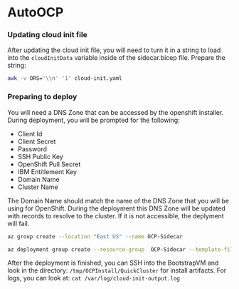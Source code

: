 # AutoOCP

### Updating cloud init file

After updating the cloud init file, you will need to turn it in a string to load into the `cloudInitData` variable inside of the sidecar.bicep file. Prepare the string:

```bash
awk -v ORS='\\n' '1' cloud-init.yaml
```

### Preparing to deploy

You will need a DNS Zone that can be accessed by the openshift installer. During deployment, you will be prompted for the following:

- Client Id
- Client Secret
- Password
- SSH Public Key
- OpenShift Pull Secret
- IBM Entitlement Key
- Domain Name
- Cluster Name

The Domain Name should match the name of the DNS Zone that you will be using for OpenShift. During the deployment this DNS Zone will be updated with records to resolve to the cluster. If it is not accessible, the deplyment will fail.

```bash
az group create --location "East US" --name OCP-Sidecar

az deployment group create --resource-group  OCP-Sidecar --template-file bootstrap.bicep --parameters parameters.json
```

After the deployment is finished, you can SSH into the BootstrapVM and look in the directory: `/tmp/OCPInstall/QuickCluster` for install artifacts. For logs, you can look at: `cat /var/log/cloud-init-output.log`